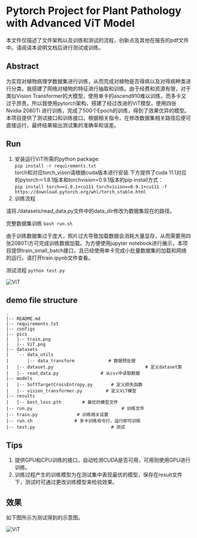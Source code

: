 # Pytorch Project for Plant Pathology with Advanced ViT Model 

本文件仅描述了文件架构以及训练和测试的流程，创新点及其他在报告的pdf文件中。请阅读本说明文档后进行测试或训练。

## Abstract

为实现对植物病理学数据集进行训练，从而完成对植物是否得病以及对得病种类进行分类。我搭建了网络对植物的特征进行抽取和训练。由于经费和资源有限，对于类似Vision Transformer的大模型，使用单卡的ascend910难以训练，而多卡又过于昂贵。所以我使用pytorch架构，搭建了经过改进的ViT模型，使用四张Nvidia 2080Ti 进行训练，完成了500个Epoch的训练，得到了效果优异的模型。本项目提供了测试接口和训练接口。根据相关指令，在修改数据集相关路径后便可直接运行，最终结果输出测试集的准确率和误差。

## Run
1. 安装运行ViT所需的python package:  
`pip install -r requirements.txt`  
torch和对应torch_vison请根据cuda版本进行安装.下方提供了cuda 11.1对应的pytorch＝1.8.1版本和torchvision=0.9.1版本的pip install方式：  
`pip install torch==1.8.1+cu111 torchvision==0.9.1+cu111 -f https://download.pytorch.org/whl/torch_stable.html`
2. 训练流程

  请将./datasets/read_data.py文件中的data_dir修改为数据集现在的路径。

  完整数据集训练 `bash run.sh`

  由于训练数据集过于庞大，照片过大导致加载数据会消耗大量显存，从而需要用四张2080Ti方可完成训练数据加载。为方便使用jupyter notebook进行展示，本项目提供train_small_batch接口，且已经使用单卡完成小批量数据集的加载和网络的运行。请打开train.ipynb文件查看。

测试流程
`python test.py`

![ViT](pics/ViT.png)
## demo file structure
```base
.
|-- README.md
|-- requirements.txt
|-- configs
|-- pics
|   |-- train.png
|   |-- ViT.png
|-- datasets
|   `-- data_utils
|       |-- data_transform             # 数据预处理
|   |-- dataset.py									 # 定义dataset类
|   |-- read_data.py				# 从csv中读取数据
|-- models
|   |-- SoftTargetCrossEntropy.py       # 定义损失函数
|   |-- vision_transformer.py         # 定义ViT模型
|-- results
|   |-- best_loss.pth        # 最优的模型文件
|-- run.py   								# 训练文件
|-- train.py               # 训练相关设置
|-- run.sh                # 多卡训练命令行，运行即可训练
|-- test.py   					     	# 测试
```

## Tips
1. 提供GPU和CPU训练的接口，自动检测CUDA是否可用，可用则使用GPU进行训练。
3. 训练过程产生的训练模型为在测试集中表现最优的模型，保存在result文件下，测试时可通过更改训练模型来检验效果。

## 效果

如下图所示为测试得到的示意图。

![ViT](pics/train.png)
